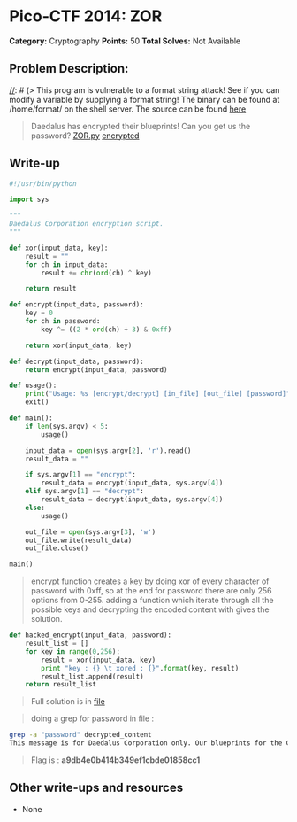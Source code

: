 # Pico-CTF 2014: ZOR

**Category:** Cryptography
**Points:** 50
**Total Solves:** Not Available
## Problem Description:

[//]: # (> This program is vulnerable to a format string attack! See if you can modify a variable by supplying a format string! The binary can be found at /home/format/ on the shell server. The source can be found [here](format.c\).)
> Daedalus has encrypted their blueprints! Can you get us the password? 
[ZOR.py](ZOR.py)
[encrypted](https://picoctf.com/api/autogen/serve/encrypted?static=false&pid=75648af599de2ecff06e8b74e5fd15c2)

## Write-up
[//]: # (> Your write up goes here.)
```python
#!/usr/bin/python

import sys

"""
Daedalus Corporation encryption script.
"""

def xor(input_data, key):
    result = ""
    for ch in input_data:
        result += chr(ord(ch) ^ key)

    return result

def encrypt(input_data, password):
    key = 0
    for ch in password:
        key ^= ((2 * ord(ch) + 3) & 0xff)

    return xor(input_data, key)

def decrypt(input_data, password):
    return encrypt(input_data, password)

def usage():
    print("Usage: %s [encrypt/decrypt] [in_file] [out_file] [password]" % sys.argv[0])
    exit()

def main():
    if len(sys.argv) < 5:
        usage()

    input_data = open(sys.argv[2], 'r').read()
    result_data = ""

    if sys.argv[1] == "encrypt":
        result_data = encrypt(input_data, sys.argv[4])
    elif sys.argv[1] == "decrypt":
        result_data = decrypt(input_data, sys.argv[4])
    else:
        usage()

    out_file = open(sys.argv[3], 'w')
    out_file.write(result_data)
    out_file.close()

main()
```
> encrypt function creates a key by doing xor of every character of password with 0xff, so at the end for password there are only 256 options from 0-255.
adding a function which iterate through all the possible keys and decrypting the encoded content with gives the solution.

```python
def hacked_encrypt(input_data, password):
	result_list = []
	for key in range(0,256):
		result = xor(input_data, key)
		print "key : {} \t xored : {}".format(key, result)
		result_list.append(result)
	return result_list
```

> Full solution is in [file](ZOR-Solution.py)

> doing a grep for password in file : 
```bash
grep -a "password" decrypted_content
This message is for Daedalus Corporation only. Our blueprints for the Cyborg are protected with a password. That password is a9db4e0b414b349ef1cbde01858cc1
```
> Flag is : **a9db4e0b414b349ef1cbde01858cc1**
## Other write-ups and resources

* None
